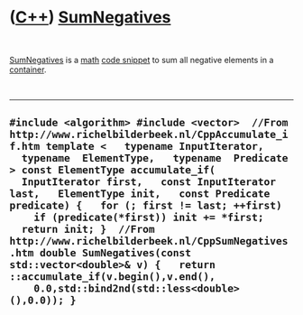 



 

 

 

 

 

([C++](Cpp.htm)) [SumNegatives](CppSumNegatives.htm)
====================================================

 

[SumNegatives](CppSumNegatives.htm) is a [math](CppMath.htm) [code
snippet](CppCodeSnippets.htm) to sum all negative elements in a
[container](CppContainer.htm).

 

  -----------------------------------------------------------------------------------------------------------------------------------------------------------------------------------------------------------------------------------------------------------------------------------------------------------------------------------------------------------------------------------------------------------------------------------------------------------------------------------------------------------------------------------------------------------------------------------------------------------------------------------------------
  ` #include <algorithm> #include <vector>  //From http://www.richelbilderbeek.nl/CppAccumulate_if.htm template <   typename InputIterator,   typename  ElementType,   typename  Predicate > const ElementType accumulate_if(   InputIterator first,   const InputIterator last,   ElementType init,   const Predicate predicate) {   for (; first != last; ++first)     if (predicate(*first)) init += *first;   return init; }  //From http://www.richelbilderbeek.nl/CppSumNegatives.htm double SumNegatives(const std::vector<double>& v) {   return ::accumulate_if(v.begin(),v.end(),     0.0,std::bind2nd(std::less<double>(),0.0)); } `
  -----------------------------------------------------------------------------------------------------------------------------------------------------------------------------------------------------------------------------------------------------------------------------------------------------------------------------------------------------------------------------------------------------------------------------------------------------------------------------------------------------------------------------------------------------------------------------------------------------------------------------------------------

 

 

 

 

 





 



